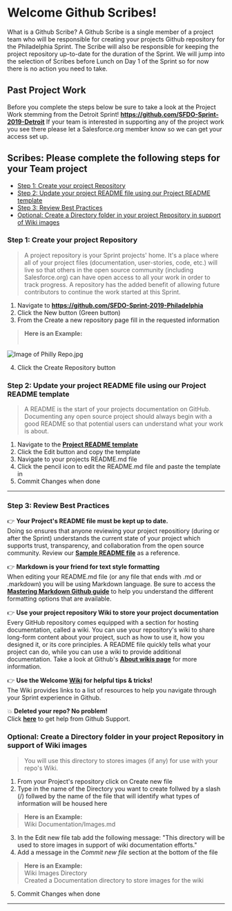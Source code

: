 # Welcome Github Scribes!

What is a Github Scribe? A Github Scribe is a single member of a project team who will be responsible for creating your projects Github repository for the Philadelphia Sprint. The Scribe will also be responsible for keeping the project repository up-to-date for the duration of the Sprint. We will jump into the selection of Scribes before Lunch on Day 1 of the Sprint so for now there is no action you need to take.

## Past Project Work

Before you complete the steps below be sure to take a look at the Project Work stemming from the Detroit Sprint! __https://github.com/SFDO-Sprint-2019-Detroit__ If your team is interested in supporting any of the project work you see there please let a Salesforce.org member know so we can get your access set up.

## Scribes: Please complete the following steps for your Team project

- [Step 1: Create your project Repository](https://github.com/SFDO-Sprint-2019-Philadelphia/Welcome#step-1-create-your-project-repository)
- [Step 2: Update your project README file using our Project README template](https://github.com/SFDO-Sprint-2019-Philadelphia/Welcome#step-2-update-your-project-readme-file-using-our-project-readme-template)
- [Step 3: Review Best Practices](https://github.com/SFDO-Sprint-2019-Philadelphia/Welcome#step-3-review-best-practices)
- [Optional: Create a Directory folder in your project Repository in support of Wiki images](https://github.com/SFDO-Sprint-2019-Philadelphia/Welcome#optional-create-a-directory-folder-in-your-project-repository-in-support-of-wiki-images)


### Step 1: Create your project Repository
> A project repository is your Sprint projects' home. It's a place where all of your project files (documentation, user-stories, code, etc.) will live so that others in the open source community (including Salesforce.org) can have open access to all your work in order to track progress. A repository has the added benefit of allowing future contributors to continue the work started at this Sprint.

1. Navigate to __https://github.com/SFDO-Sprint-2019-Philadelphia__
2. Click the New button (Green button)
3. From the Create a new repository page fill in the requested information

> __Here is an Example:__<br><br>

![Image of Philly Repo.jpg](https://github.com/SFDO-Sprint-2019-Philadelphia/Welcome/blob/master/images/PhillyRepo.jpg)

4. Click the Create Repository button<br>


### Step 2: Update your project README file using our Project README template
> A README is the start of your projects documentation on GitHub. Documenting any open source project should always begin with a good README so that potential users can understand what your work is about.

1. Navigate to the __[Project README template](https://github.com/SFDO-Sprint-2019-Philadelphia/Welcome/wiki/Project-README.md-file-template)__
2. Click the Edit button and copy the template
3. Navigate to your projects README.md file
4. Click the pencil icon to edit the README.md file and paste the template in
5. Commit Changes when done

***

### Step 3: Review Best Practices

:point_right: __Your Project's README file must be kept up to date.__<br> 
Doing so ensures that anyone reviewing your project repositiory (during or after the Sprint) understands the current state of your project which supports trust, transparency, and collaboration from the open source community. Review our __[Sample README file](https://github.com/SFDO-Sprint-2019-Philadelphia/Welcome/wiki/Sample-Sprint-Project-README.md-file)__ as a reference.

:point_right: __Markdown is your friend for text style formatting__<br>
When editing your README.md file (or any file that ends with .md or .markdown) you will be using Markdown language. Be sure to access the __[Mastering Markdown Github guide](https://guides.github.com/features/mastering-markdown/)__ to help you understand the different formatting options that are available.

:point_right: __Use your project repository Wiki to store your project documentation__<br>
Every GitHub repository comes equipped with a section for hosting documentation, called a wiki. You can use your repository's wiki to share long-form content about your project, such as how to use it, how you designed it, or its core principles. A README file quickly tells what your project can do, while you can use a wiki to provide additional documentation. Take a look at Github's __[About wikis page](https://help.github.com/en/articles/about-wikis)__ for more information.

:point_right: __Use the Welcome [Wiki](https://github.com/SFDO-Sprint-2019-Philadelphia/Welcome/wiki) for helpful tips & tricks!__<br>
The Wiki provides links to a list of resources to help you navigate through your Sprint experience in Github.

:boom: __Deleted your repo? No problem!__<br>
Click __[here](https://support.github.com/contact)__ to get help from Github Support.

### Optional: Create a Directory folder in your project Repository in support of Wiki images
> You will use this directory to stores images (if any) for use with your repo's Wiki.

1. From your Project's repository click on Create new file
2. Type in the name of the Directory you want to create follwed by a slash (/) follwed by the name of the file that will identify what types of information will be housed here
> __Here is an Example:__<br>
> Wiki Documentation/Images.md
3. In the Edit new file tab add the following message: "This directory will be used to store images in support of wiki documentation efforts."
4. Add a message in the *Commit new file* section at the bottom of the file
> __Here is an Example:__<br>
> Wiki Images Directory <br>
> Created a Documentation directory to store images for the wiki
5. Commit Changes when done
***

